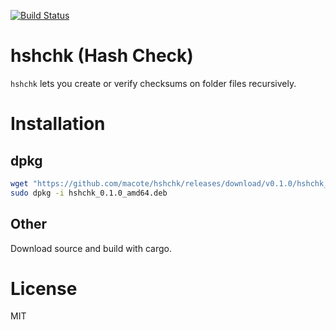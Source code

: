 [![Build Status](https://travis-ci.com/macote/hshchk.svg?branch=master)](https://travis-ci.com/macote/hshchk)

# hshchk (Hash Check)

`hshchk` lets you create or verify checksums on folder files recursively.

# Installation

## dpkg

``` bash
wget "https://github.com/macote/hshchk/releases/download/v0.1.0/hshchk_0.1.0_amd64.deb"
sudo dpkg -i hshchk_0.1.0_amd64.deb
```

## Other

Download source and build with cargo.

# License

MIT

